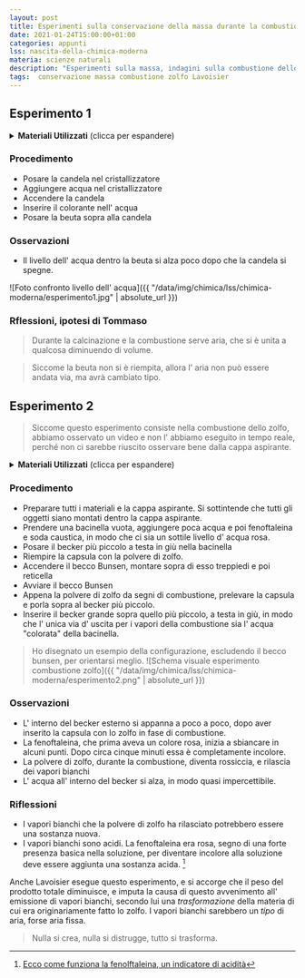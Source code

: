 ```yaml
---
layout: post
title: Esperimenti sulla conservazione della massa durante la combustione
date: 2021-01-24T15:00:00+01:00
categories: appunti
lss: nascita-della-chimica-moderna
materia: scienze naturali
description: "Esperimenti sulla massa, indagini sulla combustione dello zolfo per capire i ragionamenti di Lavoisier, espressioni della legge sulla conservazione della massa."
tags:  conservazione massa combustione zolfo Lavoisier
---
```


## Esperimento 1

<details>
  <summary><b>Materiali Utilizzati</b> (clicca per espandere)</summary>

  • Candela<br>
  • Accendino<br>
  • Beuta ( va bene anche un becker )<br>
  • Cristallizzatore ( va bene qualsiasi vaschetta in cui inserire il becker capovolto )<br>
  • Acqua<br>
  • Colorante alimentare<br>

</details>

### Procedimento 

- Posare la candela nel cristallizzatore
- Aggiungere acqua nel cristallizzatore
- Accendere la candela
- Inserire il colorante nell' acqua
- Posare la beuta sopra alla candela

### Osservazioni

- Il livello dell' acqua dentro la beuta si alza poco dopo che la candela si spegne.

![Foto confronto livello dell' acqua]({{ "/data/img/chimica/lss/chimica-moderna/esperimento1.jpg" | absolute_url }})

### Rflessioni, ipotesi di Tommaso

> Durante la calcinazione e la combustione serve aria, che si è unita a qualcosa diminuendo di volume. 

> Siccome la beuta non si è riempita, allora l' aria non può essere andata via, ma avrà cambiato tipo.

## Esperimento 2

> Siccome questo esperimento consiste nella combustione dello zolfo, abbiamo osservato un video e non l' abbiamo eseguito in tempo reale, perché non ci sarebbe riuscito osservare bene dalla cappa aspirante. 

<details>
  <summary><b>Materiali Utilizzati</b> (clicca per espandere)</summary>

  • Capsula<br>
  • Polvere di zolfo<br>
  • Acqua<br>
  • 2 Becker, di diverse dimensioni<br>
  • Fenoftaleina<br>
  • Soda caustica<br>
  • Becco Bunsen<br>
  • Reticella<br>
  • Treppiedi<br>
  • Pinza di metallo<br>
  • Cappa aspirante<br>
  • Bacinella<br>

</details>

### Procedimento 

- Preparare tutti i materiali e la cappa aspirante. Si sottintende che tutti gli oggetti siano montati dentro la cappa aspirante. 
- Prendere una bacinella vuota, aggiungere poca acqua e poi fenoftaleina e soda caustica, in modo che ci sia un sottile livello d' acqua rosa.
- Posare il becker più piccolo a testa in giù nella bacinella
- Riempire la capsula con la polvere di zolfo.
- Accendere il becco Bunsen, montare sopra di esso treppiedi e poi reticella
- Avviare il becco Bunsen
- Appena la polvere di zolfo da segni di combustione, prelevare la capsula e porla sopra al becker più piccolo.
- Inserire il becker grande sopra quello più piccolo, a testa in giù, in modo che l' unica via d' uscita per i vapori della combustione sia l' acqua "colorata" della bacinella.

> Ho disegnato un esempio della configurazione, escludendo il becco bunsen, per orientarsi meglio.
![Schema visuale esperimento combustione zolfo]({{ "/data/img/chimica/lss/chimica-moderna/esperimento2.png" | absolute_url }})

### Osservazioni

- L' interno del becker esterno si appanna a poco a poco, dopo aver inserito la capsula con lo zolfo in fase di combustione. 
- La fenoftaleina, che prima aveva un colore rosa, inizia a sbiancare in alcuni punti. Dopo circa cinque minuti essa è completamente incolore.
- La polvere di zolfo, durante la combustione, diventa rossiccia, e rilascia dei vapori bianchi
- L' acqua all' interno del becker si alza, in modo quasi impercettibile.

### Riflessioni

- I vapori bianchi che la polvere di zolfo ha rilasciato potrebbero essere una sostanza nuova.
- I vapori bianchi sono acidi. La fenoftaleina era rosa, segno di una forte presenza basica nella soluzione, per diventare incolore alla soluzione deve essere aggiunta una sostanza acida. [^1]

Anche Lavoisier esegue questo esperimento, e si accorge che il peso del prodotto totale diminuisce, e imputa la causa di questo avvenimento all' emissione di vapori bianchi, secondo lui una _trasformazione_ della materia di cui era originariamente fatto lo zolfo. I vapori bianchi sarebbero un _tipo_ di aria, forse aria fissa.


> Nulla si crea, nulla si distrugge, tutto si trasforma.

[^1]: [Ecco come funziona la fenolftaleina, un indicatore di acidità](https://bortox.github.io/Compiti-scolastici/appunti/2020/10/24/fenoftaleina-e-cartina-di-tornasole.html)
